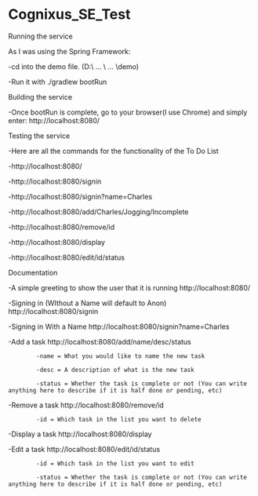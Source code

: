 # Cognixus_SE_Test

Running the service

As I was using the Spring Framework:

-cd into the demo file. (D:\ ... \ ... \demo)

-Run it with ./gradlew bootRun

Building the service

-Once bootRun is complete, go to your browser(I use Chrome) and simply enter: http://localhost:8080/

Testing the service

-Here are all the commands for the functionality of the To Do List

-http://localhost:8080/

-http://localhost:8080/signin

-http://localhost:8080/signin?name=Charles

-http://localhost:8080/add/Charles/Jogging/Incomplete
 
-http://localhost:8080/remove/id
 
-http://localhost:8080/display

-http://localhost:8080/edit/id/status

Documentation

-A simple greeting to show the user that it is running
   http://localhost:8080/
  
-Signing in (WIthout a Name will default to Anon)
   http://localhost:8080/signin
  
-Signing in With a Name
   http://localhost:8080/signin?name=Charles

-Add a task 
   http://localhost:8080/add/name/desc/status
   
            -name = What you would like to name the new task
  
            -desc = A description of what is the new task
  
            -status = Whether the task is complete or not (You can write anything here to describe if it is half done or pending, etc)

-Remove a task 
   http://localhost:8080/remove/id
   
            -id = Which task in the list you want to delete

-Display a task 
   http://localhost:8080/display

-Edit a task 
   http://localhost:8080/edit/id/status
   
            -id = Which task in the list you want to edit
  
            -status = Whether the task is complete or not (You can write anything here to describe if it is half done or pending, etc)
